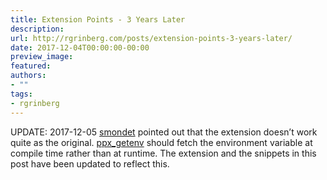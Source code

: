 ```yaml
---
title: Extension Points - 3 Years Later
description:
url: http://rgrinberg.com/posts/extension-points-3-years-later/
date: 2017-12-04T00:00:00-00:00
preview_image:
featured:
authors:
- ""
tags:
- rgrinberg
---
```


<p>UPDATE: 2017-12-05 <a href="https://github.com/smondet" class="reference external">smondet</a> pointed out that the extension doesn&rsquo;t work quite as
the original. <a href="https://github.com/ocaml-ppx/ppx_getenv/" class="reference external">ppx_getenv</a> should fetch the environment variable at compile time
rather than at runtime. The extension and the snippets in this post have been
updated to reflect this.</p>


